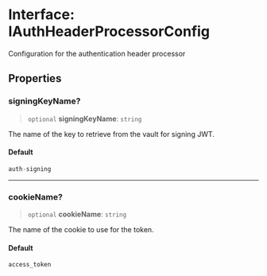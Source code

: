 # Interface: IAuthHeaderProcessorConfig

Configuration for the authentication header processor

## Properties

### signingKeyName?

> `optional` **signingKeyName**: `string`

The name of the key to retrieve from the vault for signing JWT.

#### Default

```ts
auth-signing
```

***

### cookieName?

> `optional` **cookieName**: `string`

The name of the cookie to use for the token.

#### Default

```ts
access_token
```
